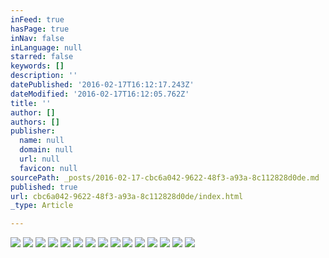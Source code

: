 ```yaml
---
inFeed: true
hasPage: true
inNav: false
inLanguage: null
starred: false
keywords: []
description: ''
datePublished: '2016-02-17T16:12:17.243Z'
dateModified: '2016-02-17T16:12:05.762Z'
title: ''
author: []
authors: []
publisher:
  name: null
  domain: null
  url: null
  favicon: null
sourcePath: _posts/2016-02-17-cbc6a042-9622-48f3-a93a-8c112828d0de.md
published: true
url: cbc6a042-9622-48f3-a93a-8c112828d0de/index.html
_type: Article

---
```

![](https://the-grid-user-content.s3-us-west-2.amazonaws.com/3d1db423-7c41-41de-9819-ce9229070c16.jpg)
![](https://the-grid-user-content.s3-us-west-2.amazonaws.com/22f3aae4-0c5a-493d-a52d-909f270a2968.jpg)
![](https://the-grid-user-content.s3-us-west-2.amazonaws.com/6dda3919-d07a-4421-8162-62091a9b40bf.jpg)
![](https://the-grid-user-content.s3-us-west-2.amazonaws.com/a149603e-6cb7-401f-bdcc-1d6dbc4e896b.jpg)
![](https://the-grid-user-content.s3-us-west-2.amazonaws.com/07c7d4ad-c7b6-4e8d-8a0c-01b3bb89a2dd.jpg)
![](https://the-grid-user-content.s3-us-west-2.amazonaws.com/4b34734c-f637-476a-8d20-315163db8eda.jpg)
![](https://the-grid-user-content.s3-us-west-2.amazonaws.com/5c02c177-d43e-4b8c-9ebb-7da2ac18cba1.png)
![](https://the-grid-user-content.s3-us-west-2.amazonaws.com/bc326f52-7026-4c80-992c-2543d6ee1891.jpg)
![](https://the-grid-user-content.s3-us-west-2.amazonaws.com/1000a2a8-729c-4d10-b78c-ac5c9e23cc00.jpg)
![](https://the-grid-user-content.s3-us-west-2.amazonaws.com/c9486283-49c0-4ea0-9865-18b23f948997.jpg)
![](https://the-grid-user-content.s3-us-west-2.amazonaws.com/f49f0a22-1e8d-466e-a2fa-275b25bf3a5a.jpg)
![](https://the-grid-user-content.s3-us-west-2.amazonaws.com/05b3a2ba-c967-4f7b-8f40-bd3a59fceef6.jpg)
![](https://the-grid-user-content.s3-us-west-2.amazonaws.com/71e3fc27-bb0c-44b7-acc7-ddf6f41c5de2.jpg)
![](https://the-grid-user-content.s3-us-west-2.amazonaws.com/8445549f-faec-469d-838e-1354767dcf67.jpg)
![](https://the-grid-user-content.s3-us-west-2.amazonaws.com/6472311d-c9ec-43ef-a16a-4731d2131e80.jpg)